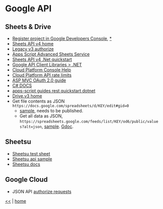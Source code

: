 # Google API

## Sheets & Drive

- [Register project in Google Developers Console](https://console.developers.google.com/flows/enableapi?apiid=sheets.googleapis.com&pli=1), [*](https://console.developers.google.com/apis/credentials?project=pristine-atom-166920)
- [Sheets API v4 home](https://developers.google.com/sheets/api/)
- [Legacy v3 authorize](https://developers.google.com/sheets/api/v3/authorize)
- [Apps Script Advanced Sheets Service](https://developers.google.com/apps-script/advanced/sheets)
- [Sheets API v4 .Net quickstart](https://developers.google.com/sheets/api/quickstart/dotnet)
- [Google API Client Libraries > .NET](https://developers.google.com/api-client-library/dotnet/get_started)
- [Cloud Platform Console Help](https://support.google.com/cloud/answer/7082306?hl=en&ref_topic=6158848)
- [Cloud Platform API rate limits](https://cloud.google.com/compute/docs/api-rate-limits)
- [ASP MVC OAuth 2.0 guide](https://developers.google.com/api-client-library/dotnet/guide/aaa_oauth#web-applications-aspnet-mvc)
- [C# DOCS](https://developers.google.com/resources/api-libraries/documentation/sheets/v4/csharp/latest/)
- [apps-script guides rest quickstart dotnet](https://developers.google.com/apps-script/guides/rest/quickstart/dotnet)
- [Drive.v3 home](https://developers.google.com/drive/v3/web/about-sdk)
- Get file contents as JSON `https://docs.google.com/spreadsheets/d/KEY/edit#gid=0`
  - [sample](https://docs.google.com/spreadsheets/d/1kVelhej2C99mIAZmNFxtY9oSL7OaHKCFfD1lfbVL6Rk/edit#gid=0), needs to be published.
  - Get all data as JSON, `https://spreadsheets.google.com/feeds/list/KEY/od6/public/values?alt=json`, [sample](https://spreadsheets.google.com/feeds/list/1kVelhej2C99mIAZmNFxtY9oSL7OaHKCFfD1lfbVL6Rk/od6/public/values?alt=json). [Gdoc](https://developers.google.com/gdata/samples/spreadsheet_sample).

## Sheetsu

- [Sheetsu test sheet](https://docs.google.com/spreadsheets/d/1WTwXrh2ZDXmXATZlQIuapdv4ldyhJGZg7LX8GlzPdZw/edit#gid=0)
- [Sheetsu api sample](https://sheetsu.com/apis/v1.0/020b2c0f)
- [Sheetsu docs](https://docs.sheetsu.com/)

## Google Cloud

- JSON API [authorize requests](https://cloud.google.com/storage/docs/json_api/v1/how-tos/authorizing)

[<<](../tools.md) | [home](../../README.md)
